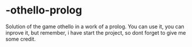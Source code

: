 # -othello-prolog
Solution of the game othello in a work of a prolog.
You can use it, you can inprove it, but remember, i have start the project, so dont forget to give me some credit.
